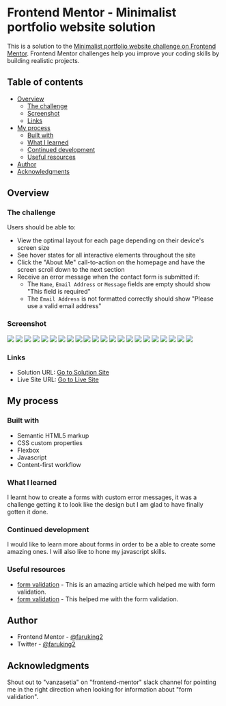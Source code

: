 # Frontend Mentor - Minimalist portfolio website solution

This is a solution to the [Minimalist portfolio website challenge on Frontend Mentor](https://www.frontendmentor.io/challenges/minimalist-portfolio-website-LMy-ZRyiE). Frontend Mentor challenges help you improve your coding skills by building realistic projects. 

## Table of contents

- [Overview](#overview)
  - [The challenge](#the-challenge)
  - [Screenshot](#screenshot)
  - [Links](#links)
- [My process](#my-process)
  - [Built with](#built-with)
  - [What I learned](#what-i-learned)
  - [Continued development](#continued-development)
  - [Useful resources](#useful-resources)
- [Author](#author)
- [Acknowledgments](#acknowledgments)


## Overview

### The challenge

Users should be able to:

- View the optimal layout for each page depending on their device's screen size
- See hover states for all interactive elements throughout the site
- Click the "About Me" call-to-action on the homepage and have the screen scroll down to the next section
- Receive an error message when the contact form is submitted if:
  - The `Name`, `Email Address` or `Message` fields are empty should show "This field is required"
  - The `Email Address` is not formatted correctly should show "Please use a valid email address"

### Screenshot
![](starter-code\screenshots\home-desktop.png)
![](starter-code\screenshots\home_tablet.png)
![](starter-code\screenshots\home_mobile.png)
![](starter-code\screenshots\portfolio_desktop.png)
![](starter-code\screenshots\portfolio_tablet.png)
![](starter-code\screenshots\portfolio_mobile.png)
![](starter-code\screenshots\manage_desktop.png)
![](starter-code\screenshots\manage_tablet.png)
![](starter-code\screenshots\manage_mobile.png)
![](starter-code\screenshots\bookmark_desktop.png)
![](starter-code\screenshots\bookmark_tablet.png)
![](starter-code\screenshots\bookmark_mobile.png)
![](starter-code\screenshots\insure_desktop.png)
![](starter-code\screenshots\insure_tablet.png)
![](starter-code\screenshots\insure_mobile.png)
![](starter-code\screenshots\fylo_desktop.png)
![](starter-code\screenshots\fylo_tablet.png)
![](starter-code\screenshots\fylo_mobile.png)
![](starter-code\screenshots\contact_desktop.png)
![](starter-code\screenshots\contact_tablet.png)
![](starter-code\screenshots\contact_mobile.png)
![](starter-code\screenshots\contact_menu.png)

### Links

- Solution URL: [Go to Solution Site](https://your-solution-url.com)
- Live Site URL: [Go to Live Site](https://minimalist-portfolio-website-2i9rer9co-faruking.vercel.app)

## My process

### Built with

- Semantic HTML5 markup
- CSS custom properties
- Flexbox
- Javascript
- Content-first workflow


### What I learned

I learnt how to create a forms with custom error messages, it was a challenge getting it to look like the design but I am glad to have finally gotten it done.  



### Continued development

I would like to learn more about forms in order to be a able to create some amazing ones. I will also like to hone my javascript skills. 

### Useful resources

- [form validation](https://css-tricks.com/form-validation-ux-html-css/) - This is an amazing article which helped me with form validation.
- [form validation](https://www.w3schools.com) -  This helped me with the form validation.

## Author
- Frontend Mentor - [@faruking2](https://www.frontendmentor.io/profile/faruking2)
- Twitter - [@faruking2](https://www.twitter.com/faruking2)

## Acknowledgments

Shout out to "vanzasetia" on "frontend-mentor" slack channel for pointing me in the right direction when looking for information about "form validation".  

